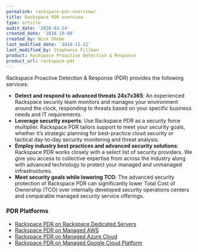 ```yaml
---
permalink: rackspace-pdr-overview/
title: Rackspace PDR overview
type: article
audit_date: '2020-03-24'
created_date: '2018-10-08'
created_by: Nick Shobe
last_modified_date: '2018-11-12'
last_modified_by: Stephanie Fillmon
product: Rackspace Proactive Detection & Response
product_url: rackspace-pdr
---
```


Rackspace Proactive Detection & Response (PDR) provides the following services:

- **Detect and respond to advanced threats 24x7x365**: An experienced Rackspace security team monitors and manages your environment around the clock, responding to threats based on your specific business needs and IT requirements.
- **Leverage security experts**: Use Rackspace PDR as a security force multiplier. Rackspace PDR tailors support to meet your security goals, whether it’s strategic planning for best-practice cloud security or tactical day-to-day security monitoring and threat analysis.
- **Employ industry best practices and advanced security solutions**: Rackspace PDR works closely with a select list of security providers. We give you access to collective expertise from across the industry along with advanced technology to protect your managed and unmanaged infrastructures.
- **Meet security goals while lowering TCO**: The advanced security protection of Rackspace PDR can significantly lower Total Cost of Ownership (TCO) over internally developed security operations centers and comparable managed security service offerings.

### PDR Platforms

- [Rackspace PDR on Rackspace Dedicated Servers](/support/how-to/rackspace-pdr-dedicated-servers/)
- [Rackspace PDR on Managed AWS](/support/how-to/rackspace-pdr-aws/)
- [Rackspace PDR on Managed Azure Cloud](/support/how-to/rackspace-pdr-azure/)
- [Rackspace PDR on Managed Google Cloud Platform](/support/how-to/rackspace-pdr-mgcp/)
